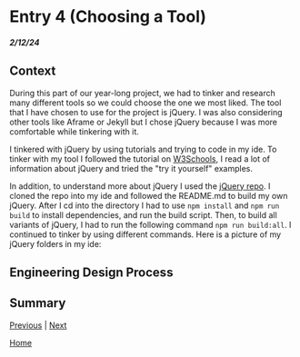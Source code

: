 # Entry 4 (Choosing a Tool)
##### 2/12/24
## Context 
During this part of our year-long project, we had to tinker and research many different tools so we could choose the one we most liked. The tool that I have chosen to use for the project is jQuery. I was also considering other tools like Aframe or Jekyll but I chose jQuery because I was more comfortable while tinkering with it. 

I tinkered with jQuery by using tutorials and trying to code in my ide. To tinker with my tool I followed the tutorial on [W3Schools](https://www.w3schools.com/jquERy/default.asp), I read a lot of information about jQuery and tried the "try it yourself" examples.

In addition, to understand more about jQuery I used the [jQuery repo](https://github.com/jquery/jquery?tab=readme-ov-file). I cloned the repo into my ide and followed the README.md to build my own jQuery. After I cd into the directory I had to use `npm install` and `npm run build` to install dependencies, and run the build script. Then, to build all variants of jQuery, I had to run the following command `npm run build:all`. I continued to tinker by using different commands. Here is a picture of my jQuery folders in my ide: 



## Engineering Design Process

## Summary

[Previous](entry03.md) | [Next](entry05.md)

[Home](../README.md)
